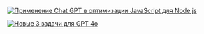 [![Применение Chat GPT в оптимизации JavaScript для Node.js](https://img.youtube.com/vi/Ebrzqj8cGUY/0.jpg)](https://www.youtube.com/watch?v=Ebrzqj8cGUY)

[![Новые 3 задачи для GPT 4o](https://img.youtube.com/vi/L4SWquoMK2c/0.jpg)](https://www.youtube.com/watch?v=L4SWquoMK2c)

